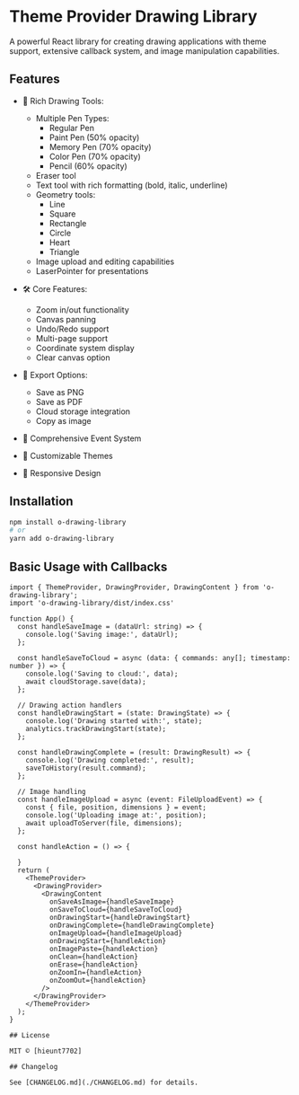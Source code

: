 # Theme Provider Drawing Library

A powerful React library for creating drawing applications with theme support, extensive callback system, and image manipulation capabilities.

## Features

- 🎨 Rich Drawing Tools:
  - Multiple Pen Types:
    - Regular Pen
    - Paint Pen (50% opacity)
    - Memory Pen (70% opacity)
    - Color Pen (70% opacity)
    - Pencil (60% opacity)
  - Eraser tool
  - Text tool with rich formatting (bold, italic, underline)
  - Geometry tools:
    - Line
    - Square
    - Rectangle
    - Circle
    - Heart
    - Triangle
  - Image upload and editing capabilities
  - LaserPointer for presentations

- 🛠 Core Features:
  - Zoom in/out functionality
  - Canvas panning
  - Undo/Redo support
  - Multi-page support
  - Coordinate system display
  - Clear canvas option

- 💾 Export Options:
  - Save as PNG
  - Save as PDF
  - Cloud storage integration
  - Copy as image

- 🎯 Comprehensive Event System
- 🎨 Customizable Themes
- 📱 Responsive Design

## Installation

```bash
npm install o-drawing-library
# or
yarn add o-drawing-library
```

## Basic Usage with Callbacks

```tsx
import { ThemeProvider, DrawingProvider, DrawingContent } from 'o-drawing-library';
import 'o-drawing-library/dist/index.css'

function App() {
  const handleSaveImage = (dataUrl: string) => {
    console.log('Saving image:', dataUrl);
  };

  const handleSaveToCloud = async (data: { commands: any[]; timestamp: number }) => {
    console.log('Saving to cloud:', data);
    await cloudStorage.save(data);
  };

  // Drawing action handlers
  const handleDrawingStart = (state: DrawingState) => {
    console.log('Drawing started with:', state);
    analytics.trackDrawingStart(state);
  };

  const handleDrawingComplete = (result: DrawingResult) => {
    console.log('Drawing completed:', result);
    saveToHistory(result.command);
  };

  // Image handling
  const handleImageUpload = async (event: FileUploadEvent) => {
    const { file, position, dimensions } = event;
    console.log('Uploading image at:', position);
    await uploadToServer(file, dimensions);
  };

  const handleAction = () => {

  }
  return (
    <ThemeProvider>
      <DrawingProvider>
        <DrawingContent 
          onSaveAsImage={handleSaveImage}
          onSaveToCloud={handleSaveToCloud}
          onDrawingStart={handleDrawingStart}
          onDrawingComplete={handleDrawingComplete}
          onImageUpload={handleImageUpload}
          onDrawingStart={handleAction}
          onImagePaste={handleAction}
          onClean={handleAction}
          onErase={handleAction}
          onZoomIn={handleAction}
          onZoomOut={handleAction}
        />
      </DrawingProvider>
    </ThemeProvider>
  );
}

## License

MIT © [hieunt7702]

## Changelog

See [CHANGELOG.md](./CHANGELOG.md) for details.
